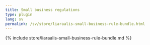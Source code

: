 ```yaml
---
title: Small business regulations
type: plugin
lang: sv
permalink: /sv/store/liaraalis-small-business-rule-bundle.html
---
```


{% include store/liaraalis-small-business-rule-bundle.md %}
